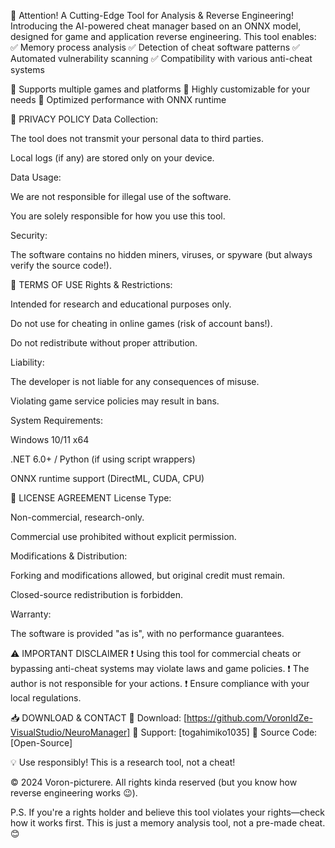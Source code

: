 🚀 Attention! A Cutting-Edge Tool for Analysis & Reverse Engineering! Introducing the AI-powered cheat manager based on an ONNX model, designed for game and application reverse engineering. This tool enables: ✅ Memory process analysis ✅ Detection of cheat software patterns ✅ Automated vulnerability scanning ✅ Compatibility with various anti-cheat systems

🔹 Supports multiple games and platforms 🔹 Highly customizable for your needs 🔹 Optimized performance with ONNX runtime

📜 PRIVACY POLICY Data Collection:

The tool does not transmit your personal data to third parties.

Local logs (if any) are stored only on your device.

Data Usage:

We are not responsible for illegal use of the software.

You are solely responsible for how you use this tool.

Security:

The software contains no hidden miners, viruses, or spyware (but always verify the source code!).

📌 TERMS OF USE Rights & Restrictions:

Intended for research and educational purposes only.

Do not use for cheating in online games (risk of account bans!).

Do not redistribute without proper attribution.

Liability:

The developer is not liable for any consequences of misuse.

Violating game service policies may result in bans.

System Requirements:

Windows 10/11 x64

.NET 6.0+ / Python (if using script wrappers)

ONNX runtime support (DirectML, CUDA, CPU)

🔐 LICENSE AGREEMENT License Type:

Non-commercial, research-only.

Commercial use prohibited without explicit permission.

Modifications & Distribution:

Forking and modifications allowed, but original credit must remain.

Closed-source redistribution is forbidden.

Warranty:

The software is provided "as is", with no performance guarantees.

⚠ IMPORTANT DISCLAIMER ❗ Using this tool for commercial cheats or bypassing anti-cheat systems may violate laws and game policies. ❗ The author is not responsible for your actions. ❗ Ensure compliance with your local regulations.

📥 DOWNLOAD & CONTACT 🔹 Download: [https://github.com/VoronIdZe-VisualStudio/NeuroManager] 🔹 Support: [togahimiko1035] 🔹 Source Code: [Open-Source]

💡 Use responsibly! This is a research tool, not a cheat!

© 2024 Voron-picturere. All rights kinda reserved (but you know how reverse engineering works 😉).

P.S. If you're a rights holder and believe this tool violates your rights—check how it works first. This is just a memory analysis tool, not a pre-made cheat. 😊
